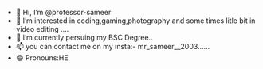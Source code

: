 - 👋 Hi, I’m @professor-sameer
- 👀 I’m interested in coding,gaming,photography and some times litle bit in video editing ....
- 🌱 I’m currently  persuing my BSC Degree..
- 📫 you can contact me on my insta:- mr_sameer__2003......
- 😄 Pronouns:HE

<!---
professor-sameer/professor-sameer is a ✨ special ✨ repository because its `README.md` (this file) appears on your GitHub profile.
You can click the Preview link to take a look at your changes.
--->
